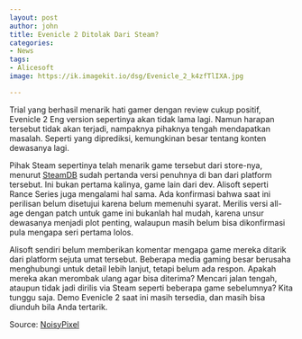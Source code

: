 ```yaml
---
layout: post
author: john
title: Evenicle 2 Ditolak Dari Steam?
categories:
- News
tags:
- Alicesoft
image: https://ik.imagekit.io/dsg/Evenicle_2_k4zfTlIXA.jpg

---
```

Trial yang berhasil menarik hati gamer dengan review cukup positif, Evenicle 2 Eng version sepertinya akan tidak lama lagi. Namun harapan tersebut tidak akan terjadi, nampaknya pihaknya tengah mendapatkan masalah. Seperti yang diprediksi, kemungkinan besar tentang konten dewasanya lagi.

Pihak Steam sepertinya telah menarik game tersebut dari store-nya, menurut [SteamDB](https://steamdb.info/app/1392380/history/?fbclid=IwAR1nkhmJJg1bBHe0HN-MSKtIFapr6moDd9SsPojg3vmguvWYPNRhdbrsgxg) sudah pertanda versi penuhnya di ban dari platform tersebut. Ini bukan pertama kalinya, game lain dari dev. Alisoft seperti Rance Series juga mengalami hal sama. Ada konfirmasi bahwa saat ini perilisan belum disetujui karena belum memenuhi syarat. Merilis versi all-age dengan patch untuk game ini bukanlah hal mudah, karena unsur dewasanya menjadi plot penting, walaupun masih belum bisa dikonfirmasi pula mengapa seri pertama lolos.

Alisoft sendiri belum memberikan komentar mengapa game mereka ditarik dari platform sejuta umat tersebut. Beberapa media gaming besar berusaha menghubungi untuk detail lebih lanjut, tetapi belum ada respon. Apakah mereka akan merombak ulang agar bisa diterima? Mencari jalan tengah, ataupun tidak jadi dirilis via Steam seperti beberapa game sebelumnya? Kita tunggu saja. Demo Evenicle 2 saat ini masih tersedia, dan masih bisa diunduh bila Anda tertarik.

Source: [NoisyPixel](https://noisypixel.net/evenicle-2-banned-on-steam/)